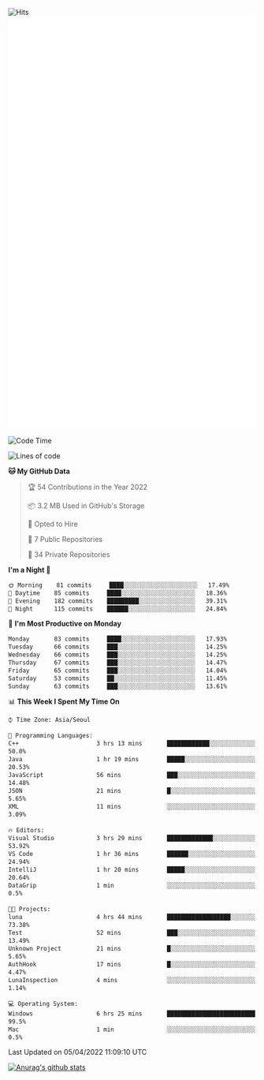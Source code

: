 ![Hits](https://hits.seeyoufarm.com/api/count/incr/badge.svg?url=https%3A%2F%2Fgithub.com%2Fkokose1234&count_bg=%2379C83D&title_bg=%23555555&icon=apple.svg&icon_color=%23E7E7E7&title=hits&edge_flat=false)
<br/>
![Metrics](https://github.com/kokose1234/kokose1234/blob/main/github-metrics.svg)

<!--START_SECTION:waka-->
![Code Time](http://img.shields.io/badge/Code%20Time-613%20hrs%2029%20mins-blue)

![Lines of code](https://img.shields.io/badge/From%20Hello%20World%20I%27ve%20Written-2%20Million%20lines%20of%20code-blue)

**🐱 My GitHub Data** 

> 🏆 54 Contributions in the Year 2022
 > 
> 📦 3.2 MB Used in GitHub's Storage 
 > 
> 💼 Opted to Hire
 > 
> 📜 7 Public Repositories 
 > 
> 🔑 34 Private Repositories  
 > 
**I'm a Night 🦉** 

```text
🌞 Morning    81 commits     ████░░░░░░░░░░░░░░░░░░░░░   17.49% 
🌆 Daytime    85 commits     ████░░░░░░░░░░░░░░░░░░░░░   18.36% 
🌃 Evening    182 commits    █████████░░░░░░░░░░░░░░░░   39.31% 
🌙 Night      115 commits    ██████░░░░░░░░░░░░░░░░░░░   24.84%

```
📅 **I'm Most Productive on Monday** 

```text
Monday       83 commits     ████░░░░░░░░░░░░░░░░░░░░░   17.93% 
Tuesday      66 commits     ███░░░░░░░░░░░░░░░░░░░░░░   14.25% 
Wednesday    66 commits     ███░░░░░░░░░░░░░░░░░░░░░░   14.25% 
Thursday     67 commits     ███░░░░░░░░░░░░░░░░░░░░░░   14.47% 
Friday       65 commits     ███░░░░░░░░░░░░░░░░░░░░░░   14.04% 
Saturday     53 commits     ██░░░░░░░░░░░░░░░░░░░░░░░   11.45% 
Sunday       63 commits     ███░░░░░░░░░░░░░░░░░░░░░░   13.61%

```


📊 **This Week I Spent My Time On** 

```text
⌚︎ Time Zone: Asia/Seoul

💬 Programming Languages: 
C++                      3 hrs 13 mins       ████████████░░░░░░░░░░░░░   50.0% 
Java                     1 hr 19 mins        █████░░░░░░░░░░░░░░░░░░░░   20.53% 
JavaScript               56 mins             ███░░░░░░░░░░░░░░░░░░░░░░   14.48% 
JSON                     21 mins             █░░░░░░░░░░░░░░░░░░░░░░░░   5.65% 
XML                      11 mins             ░░░░░░░░░░░░░░░░░░░░░░░░░   3.09%

🔥 Editors: 
Visual Studio            3 hrs 29 mins       █████████████░░░░░░░░░░░░   53.92% 
VS Code                  1 hr 36 mins        ██████░░░░░░░░░░░░░░░░░░░   24.94% 
IntelliJ                 1 hr 20 mins        █████░░░░░░░░░░░░░░░░░░░░   20.64% 
DataGrip                 1 min               ░░░░░░░░░░░░░░░░░░░░░░░░░   0.5%

🐱‍💻 Projects: 
luna                     4 hrs 44 mins       ██████████████████░░░░░░░   73.38% 
Test                     52 mins             ███░░░░░░░░░░░░░░░░░░░░░░   13.49% 
Unknown Project          21 mins             █░░░░░░░░░░░░░░░░░░░░░░░░   5.65% 
AuthHook                 17 mins             █░░░░░░░░░░░░░░░░░░░░░░░░   4.47% 
LunaInspection           4 mins              ░░░░░░░░░░░░░░░░░░░░░░░░░   1.14%

💻 Operating System: 
Windows                  6 hrs 25 mins       █████████████████████████   99.5% 
Mac                      1 min               ░░░░░░░░░░░░░░░░░░░░░░░░░   0.5%

```


 Last Updated on 05/04/2022 11:09:10 UTC
<!--END_SECTION:waka-->

[![Anurag's github stats](https://github-readme-stats.vercel.app/api?username=kokose1234&theme=dracula)](https://github.com/anuraghazra/github-readme-stats)



	
